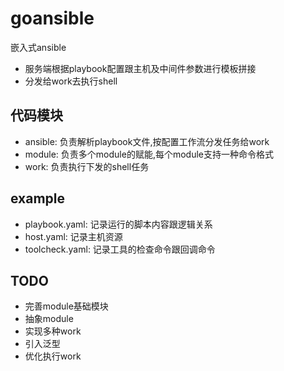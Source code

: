 # goansible
嵌入式ansible
- 服务端根据playbook配置跟主机及中间件参数进行模板拼接
- 分发给work去执行shell

## 代码模块
- ansible: 负责解析playbook文件,按配置工作流分发任务给work
- module:  负责多个module的赋能,每个module支持一种命令格式
- work:    负责执行下发的shell任务

## example
- playbook.yaml: 记录运行的脚本内容跟逻辑关系
- host.yaml: 记录主机资源
- toolcheck.yaml: 记录工具的检查命令跟回调命令

## TODO
- 完善module基础模块
- 抽象module
- 实现多种work
- 引入泛型
- 优化执行work